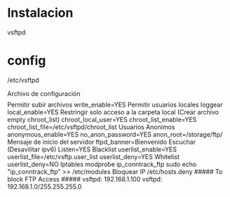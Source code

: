 # Instalacion
vsftpd

# config
/etc/vsftpd

$$$$ Archivo de configuración $$$$
Permitir subir archivos
	write_enable=YES
Permitir usuarios locales loggear
	local_enable=YES
Restringir solo acceso a la carpeta local (Crear archivo empty chroot_list)
	chroot_local_user=YES
	chroot_list_enable=YES
	chroot_list_file=/etc/vsftpd/chroot_list
Usuarios Anonimos
	anonymous_enable=YES
	no_anon_password=YES
	anon_root=/storage/ftp/
Mensaje de inicio del servidor
	ftpd_banner=Bienvenido
Escuchar (Desavilitar ipv6)
	Listen=YES
Blacklist
	userlist_enable=YES
	userlist_file=/etc/vsftp.user_list
	userlist_deny=YES
Whitelist
	userlist_deny=NO
Iptables
	modprobe ip_conntrack_ftp 
	sudo echo "ip_conntrack_ftp" >> /etc/modules
Bloquear IP
	/etc/hosts.deny 
	##### To block FTP Access #####
	vsftpd: 192.168.1.100
	vsftpd: 192.168.1.0/255.255.255.0


